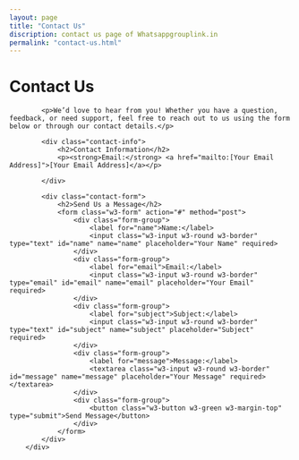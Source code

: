 ```yaml
---
layout: page
title: "Contact Us"
discription: contact us page of Whatsappgrouplink.in
permalink: "contact-us.html"
---
```


 <h1>Contact Us</h1>
          <div class="w3-row">
            
            <p>We’d love to hear from you! Whether you have a question, feedback, or need support, feel free to reach out to us using the form below or through our contact details.</p>
    
            <div class="contact-info">
                <h2>Contact Information</h2>
                <p><strong>Email:</strong> <a href="mailto:[Your Email Address]">[Your Email Address]</a></p>
              
            </div>
    
            <div class="contact-form">
                <h2>Send Us a Message</h2>
                <form class="w3-form" action="#" method="post">
                    <div class="form-group">
                        <label for="name">Name:</label>
                        <input class="w3-input w3-round w3-border" type="text" id="name" name="name" placeholder="Your Name" required>
                    </div>
                    <div class="form-group">
                        <label for="email">Email:</label>
                        <input class="w3-input w3-round w3-border" type="email" id="email" name="email" placeholder="Your Email" required>
                    </div>
                    <div class="form-group">
                        <label for="subject">Subject:</label>
                        <input class="w3-input w3-round w3-border" type="text" id="subject" name="subject" placeholder="Subject" required>
                    </div>
                    <div class="form-group">
                        <label for="message">Message:</label>
                        <textarea class="w3-input w3-round w3-border" id="message" name="message" placeholder="Your Message" required></textarea>
                    </div>
                    <div class="form-group">
                        <button class="w3-button w3-green w3-margin-top" type="submit">Send Message</button>
                    </div>
                </form>
            </div>
        </div>
